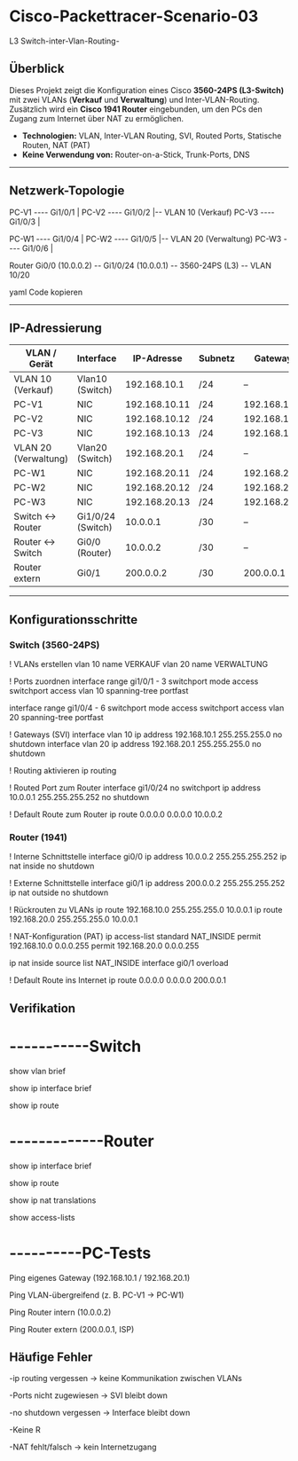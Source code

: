# Cisco-Packettracer-Scenario-03
L3 Switch-inter-Vlan-Routing-

## Überblick
Dieses Projekt zeigt die Konfiguration eines Cisco **3560-24PS (L3-Switch)** mit zwei VLANs (**Verkauf** und **Verwaltung**) und Inter-VLAN-Routing.  
Zusätzlich wird ein **Cisco 1941 Router** eingebunden, um den PCs den Zugang zum Internet über NAT zu ermöglichen.  

- **Technologien:** VLAN, Inter-VLAN Routing, SVI, Routed Ports, Statische Routen, NAT (PAT)  
- **Keine Verwendung von:** Router-on-a-Stick, Trunk-Ports, DNS  

---

## Netzwerk-Topologie

PC-V1 ---- Gi1/0/1 |
PC-V2 ---- Gi1/0/2 |-- VLAN 10 (Verkauf)
PC-V3 ---- Gi1/0/3 |

PC-W1 ---- Gi1/0/4 |
PC-W2 ---- Gi1/0/5 |-- VLAN 20 (Verwaltung)
PC-W3 ---- Gi1/0/6 |

Router Gi0/0 (10.0.0.2) -- Gi1/0/24 (10.0.0.1) -- 3560-24PS (L3) -- VLAN 10/20

yaml
Code kopieren

---

## IP-Adressierung

| VLAN / Gerät | Interface | IP-Adresse | Subnetz | Gateway |
|--------------|-----------|------------|---------|---------|
| VLAN 10 (Verkauf) | Vlan10 (Switch) | 192.168.10.1 | /24 | – |
| PC-V1 | NIC | 192.168.10.11 | /24 | 192.168.10.1 |
| PC-V2 | NIC | 192.168.10.12 | /24 | 192.168.10.1 |
| PC-V3 | NIC | 192.168.10.13 | /24 | 192.168.10.1 |
| VLAN 20 (Verwaltung) | Vlan20 (Switch) | 192.168.20.1 | /24 | – |
| PC-W1 | NIC | 192.168.20.11 | /24 | 192.168.20.1 |
| PC-W2 | NIC | 192.168.20.12 | /24 | 192.168.20.1 |
| PC-W3 | NIC | 192.168.20.13 | /24 | 192.168.20.1 |
| Switch ↔ Router | Gi1/0/24 (Switch) | 10.0.0.1 | /30 | – |
| Router ↔ Switch | Gi0/0 (Router) | 10.0.0.2 | /30 | – |
| Router extern | Gi0/1 | 200.0.0.2 | /30 | 200.0.0.1 |

---

## Konfigurationsschritte

### Switch (3560-24PS)

! VLANs erstellen
vlan 10
 name VERKAUF
vlan 20
 name VERWALTUNG

! Ports zuordnen
interface range gi1/0/1 - 3
 switchport mode access
 switchport access vlan 10
 spanning-tree portfast

interface range gi1/0/4 - 6
 switchport mode access
 switchport access vlan 20
 spanning-tree portfast

! Gateways (SVI)
interface vlan 10
 ip address 192.168.10.1 255.255.255.0
 no shutdown
interface vlan 20
 ip address 192.168.20.1 255.255.255.0
 no shutdown

! Routing aktivieren
ip routing

! Routed Port zum Router
interface gi1/0/24
 no switchport
 ip address 10.0.0.1 255.255.255.252
 no shutdown

! Default Route zum Router
ip route 0.0.0.0 0.0.0.0 10.0.0.2



### Router (1941)

! Interne Schnittstelle
interface gi0/0
 ip address 10.0.0.2 255.255.255.252
 ip nat inside
 no shutdown

! Externe Schnittstelle
interface gi0/1
 ip address 200.0.0.2 255.255.255.252
 ip nat outside
 no shutdown

! Rückrouten zu VLANs
ip route 192.168.10.0 255.255.255.0 10.0.0.1
ip route 192.168.20.0 255.255.255.0 10.0.0.1

! NAT-Konfiguration (PAT)
ip access-list standard NAT_INSIDE
 permit 192.168.10.0 0.0.0.255
 permit 192.168.20.0 0.0.0.255

ip nat inside source list NAT_INSIDE interface gi0/1 overload

! Default Route ins Internet
ip route 0.0.0.0 0.0.0.0 200.0.0.1

## Verifikation

#  -----------Switch

show vlan brief

show ip interface brief

show ip route


# -------------Router

show ip interface brief

show ip route

show ip nat translations

show access-lists


# ----------PC-Tests

Ping eigenes Gateway (192.168.10.1 / 192.168.20.1)

Ping VLAN-übergreifend (z. B. PC-V1 → PC-W1)

Ping Router intern (10.0.0.2)

Ping Router extern (200.0.0.1, ISP)


## Häufige Fehler


-ip routing vergessen → keine Kommunikation zwischen VLANs

-Ports nicht zugewiesen → SVI bleibt down

-no shutdown vergessen → Interface bleibt down

-Keine R

-NAT fehlt/falsch → kein Internetzugang



